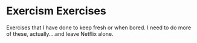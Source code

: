# Exercism Exercises #

Exercises that I have done to keep fresh or when bored. I need to do more of these, actually....and leave Netflix alone. 